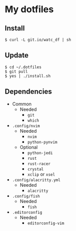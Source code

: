 # My dotfiles
## Install
```shell
$ curl -L git.io/watc_df | sh
```
## Update
```shell
$ cd ~/.dotfiles
$ git pull
$ yes | ./install.sh
```
## Dependencies
- Common
    - Needed
        - `git`
        - `which`
- `.config/nvim`
    - Needed
        - `nvim`
        - `python-pynvim`
    - Optional
        - `python-jedi`
        - `rust`
        - `rust-racer`
        - `crystal`
        - `xclip` or `xsel`
- `.config/alacritty.yml`
    - Needed
        - `alacritty`
- `.config/fish`
    - Needed
        - `fish`
- `.editorconfig`
    - Needed
        - `editorconfig-vim`
